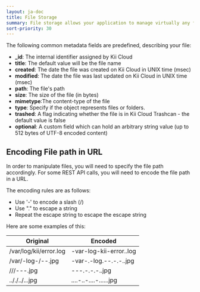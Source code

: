 ```yaml
---
layout: ja-doc
title: File Storage
summary: File storage allows your application to manage virtually any file and its associated metadata. The APIs allow you to upload/download files, put files in a trashcan or permanently delete files, and even publish them to a URL.
sort-priority: 30
---
```

The following common metadata fields are predefined, describing your file:

* **\_id**: The internal identifier assigned by Kii Cloud
* **title**: The default value will be the file name
* **created**: The date the file was created on Kii Cloud in UNIX time (msec)
* **modified**: The date the file was last updated on Kii Cloud in UNIX time (msec)
* **path**: The file's path
* **size**: The size of the file (in bytes)
* **mimetype**:The content-type of the file
* **type**: Specify if the object represents files or folders.
* **trashed**: A flag indicating whether the file is in Kii Cloud Trashcan - the default value is false
* **optional**: A custom field which can hold an arbitrary string value (up to 512 bytes of UTF-8 encoded content)

## Encoding File path in URL

In order to manipulate files, you will need to specify the file path accordingly.  For some REST API calls, you will need to encode the file path in a URL.

The encoding rules are as follows:

* Use '-' to encode a slash (/)
* Use "." to escape a string
* Repeat the escape string to escape the escape string

Here are some examples of this:

Original               |Encoded
-----------------------|-----------------------
/var/log/kii/error.log |-var-log-kii-error..log
/var/-log-/--.jpg      |-var-.-log.--.-.-..jpg
///---.jpg             |---.-.-.-..jpg
.././../...jpg         |....-..-....-......jpg
